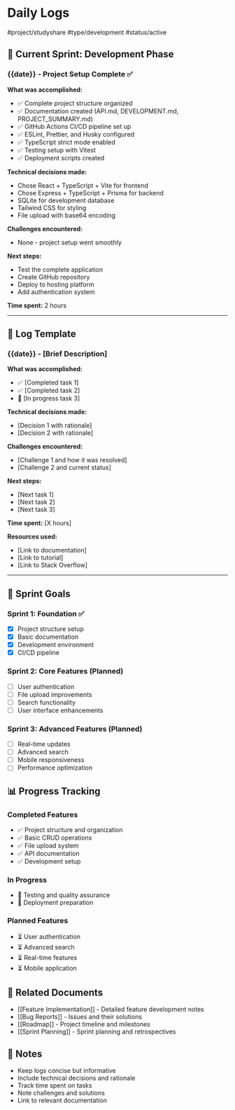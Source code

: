 # Daily Logs

#project/studyshare #type/development #status/active

## 📅 Current Sprint: Development Phase

### {{date}} - Project Setup Complete ✅

**What was accomplished:**
- ✅ Complete project structure organized
- ✅ Documentation created (API.md, DEVELOPMENT.md, PROJECT_SUMMARY.md)
- ✅ GitHub Actions CI/CD pipeline set up
- ✅ ESLint, Prettier, and Husky configured
- ✅ TypeScript strict mode enabled
- ✅ Testing setup with Vitest
- ✅ Deployment scripts created

**Technical decisions made:**
- Chose React + TypeScript + Vite for frontend
- Chose Express + TypeScript + Prisma for backend
- SQLite for development database
- Tailwind CSS for styling
- File upload with base64 encoding

**Challenges encountered:**
- None - project setup went smoothly

**Next steps:**
- Test the complete application
- Create GitHub repository
- Deploy to hosting platform
- Add authentication system

**Time spent:** 2 hours

---

## 📝 Log Template

### {{date}} - [Brief Description]

**What was accomplished:**
- ✅ [Completed task 1]
- ✅ [Completed task 2]
- 🔄 [In progress task 3]

**Technical decisions made:**
- [Decision 1 with rationale]
- [Decision 2 with rationale]

**Challenges encountered:**
- [Challenge 1 and how it was resolved]
- [Challenge 2 and current status]

**Next steps:**
- [Next task 1]
- [Next task 2]
- [Next task 3]

**Time spent:** [X hours]

**Resources used:**
- [Link to documentation]
- [Link to tutorial]
- [Link to Stack Overflow]

---

## 🎯 Sprint Goals

### Sprint 1: Foundation ✅
- [x] Project structure setup
- [x] Basic documentation
- [x] Development environment
- [x] CI/CD pipeline

### Sprint 2: Core Features (Planned)
- [ ] User authentication
- [ ] File upload improvements
- [ ] Search functionality
- [ ] User interface enhancements

### Sprint 3: Advanced Features (Planned)
- [ ] Real-time updates
- [ ] Advanced search
- [ ] Mobile responsiveness
- [ ] Performance optimization

## 📊 Progress Tracking

### Completed Features
- ✅ Project structure and organization
- ✅ Basic CRUD operations
- ✅ File upload system
- ✅ API documentation
- ✅ Development setup

### In Progress
- 🔄 Testing and quality assurance
- 🔄 Deployment preparation

### Planned Features
- ⏳ User authentication
- ⏳ Advanced search
- ⏳ Real-time features
- ⏳ Mobile application

## 🔗 Related Documents

- [[Feature Implementation]] - Detailed feature development notes
- [[Bug Reports]] - Issues and their solutions
- [[Roadmap]] - Project timeline and milestones
- [[Sprint Planning]] - Sprint planning and retrospectives

## 📝 Notes

- Keep logs concise but informative
- Include technical decisions and rationale
- Track time spent on tasks
- Note challenges and solutions
- Link to relevant documentation 